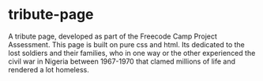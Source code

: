 # tribute-page
A tribute page, developed as part of the Freecode Camp Project Assessment.
This page is built on pure css and html. 
Its dedicated to the lost soldiers and their families, who in one way or the other experienced the civil war in Nigeria between 1967-1970 that clamed millions of life and rendered a lot homeless. 

